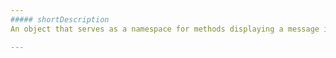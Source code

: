 ```yaml
---
##### shortDescription
An object that serves as a namespace for methods displaying a message in an application/site.

---
```

